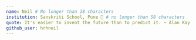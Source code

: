 ```yaml
---
name: Neil # No longer than 28 characters
institution: Sanskriti School, Pune 🚩 # no longer than 58 characters
quote: It's easier to invent the future than to predict it. ~ Alan Kay # no longer than 100 characters, avoid using quotes(") to guarantee the format remains the same.
github_user: hrhneil
---
```

